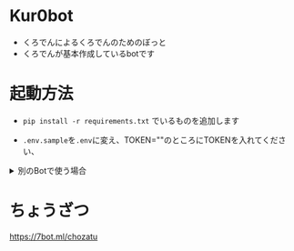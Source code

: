# Kur0bot
* くろでんによるくろでんのためのぼっと
* くろでんが基本作成しているbotです
# 起動方法
* ```pip install -r requirements.txt```
でいるものを追加します

* ```.env.sample```を```.env```に変え、TOKEN=""のところにTOKENを入れてください、

<details><summary>別のBotで使う場合</summary>

((ながいけどゆるして))
* いろいろな定義を変更する必要があります。
まず、0den.pyの
```py:0den.py
guild_id = 733707710784340100
```
を自分のサーバーのIDに変更してください。
また、その下少し行くと、
```py:0den.py
bot.manageguild = bot.get_guild(981923517736046592)
bot.guild = bot.get_guild(733707710784340100)
bot.owner = bot.get_user(699414261075804201)
bot.unei_role = bot.guild.get_role(738956776258535575)
bot.unei_members = bot.unei_role.members
bot.everyone = bot.guild.get_role(733707710784340100)
```
とあると思いますのでそこも変えてください。
<details1><summary>上から順に何かを説明</summary>
* manageguildは管理するサーバーのidを貼ってください。
* guildはサーバーを貼ってください。
* ownerはBot所有者のidを貼ってください。
* unei_roleはサーバーの運営につけましょう
* everyoneは@@everyoneのidを張ってください。
取得方法は知りません
</details1>
* もう少し下にまだあるからそれも設定してください。
```py:0den.py
bot.siritori_ch = bot.get_channel(982967189109878804)
```
しりとりのチャンネルを貼ってください。

* 多分最後です。
VC系統の定義で、
```py:0den.py
bot.vc1 = bot.get_channel(981800095760670730)
bot.vc2 = bot.get_channel(981800262165495828)
bot.vc3 = bot.get_channel(981800316116803636)
```
* というのがあるはずです。
一つのVCの場合はvc2,vc3のget_channelの中身を殻にしておいてください。
それ以外はすべて埋めましょう。
</details>

# ちょうざつ
https://7bot.ml/chozatu

